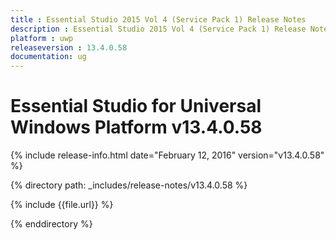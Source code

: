 ```yaml
---
title : Essential Studio 2015 Vol 4 (Service Pack 1) Release Notes
description : Essential Studio 2015 Vol 4 (Service Pack 1) Release Notes
platform : uwp
releaseversion : 13.4.0.58
documentation: ug
---
```


# Essential Studio for Universal Windows Platform v13.4.0.58

{% include release-info.html date="February 12, 2016" version="v13.4.0.58" %}

{% directory path: _includes/release-notes/v13.4.0.58 %}

{% include {{file.url}} %}

{% enddirectory %}